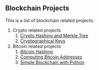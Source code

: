 ## Blockchain Projects
This is a list of blockchain related projects.

1. Crypto related projects
    1. [Crypto Hashing and Merkle Tree](https://github.com/ranzhang/blockchain/tree/master/crypto/hashing)
    2. [Cryptographical Keys](https://github.com/ranzhang/blockchain/tree/master/crypto/keys)
2. Bitcoin related projects
    1. [Bitcoin Hashing](https://github.com/ranzhang/blockchain/tree/master/Bitcoin/headerhashing)
	2. [Computing Bitcoin Addresses](https://github.com/ranzhang/blockchain/tree/master/Bitcoin/addr)
	3. [Simple Blockchain with Python](https://github.com/ranzhang/blockchain/tree/master/Bitcoin/bc)
